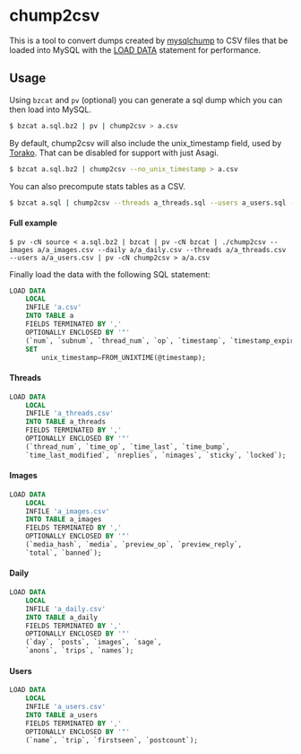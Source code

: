 # chump2csv

This is a tool to convert dumps created by [mysqlchump](https://github.com/bbepis/mysqlchump) to CSV files that be loaded into MySQL with the [LOAD DATA](https://dev.mysql.com/doc/refman/8.0/en/load-data.html) statement for performance.

## Usage

Using `bzcat` and `pv` (optional) you can generate a sql dump which you can then load into MySQL.

```sh
$ bzcat a.sql.bz2 | pv | chump2csv > a.csv
```

By default, chump2csv will also include the unix_timestamp field, used by [Torako](http://github.com/miyachan/torako). That can be disabled for support with just Asagi.

```sh
$ bzcat a.sql.bz2 | chump2csv --no_unix_timestamp > a.csv
```

You can also precompute stats tables as a CSV.

```sh
$ bzcat a.sql | chump2csv --threads a_threads.sql --users a_users.sql --images a_images.sql > a.csv
```

#### Full example

```
$ pv -cN source < a.sql.bz2 | bzcat | pv -cN bzcat | ./chump2csv --images a/a_images.csv --daily a/a_daily.csv --threads a/a_threads.csv --users a/a_users.csv | pv -cN chump2csv > a/a.csv
```

Finally load the data with the following SQL statement:

```sql
LOAD DATA
    LOCAL
    INFILE 'a.csv'
    INTO TABLE a
    FIELDS TERMINATED BY ','
    OPTIONALLY ENCLOSED BY '"'
    (`num`, `subnum`, `thread_num`, `op`, `timestamp`, `timestamp_expired`, `preview_orig`, `preview_w`, `preview_h`, `media_filename`, `media_w`, `media_h`, `media_size`, `media_hash`, `media_orig`, `spoiler`, `deleted`, `capcode`, `email`, `name`, `trip`, `title`, `comment`, `sticky`, `locked`, `poster_hash`, `poster_country`, `exif`, @timestamp)
    SET
        unix_timestamp=FROM_UNIXTIME(@timestamp);
```

#### Threads

```sql
LOAD DATA
    LOCAL
    INFILE 'a_threads.csv'
    INTO TABLE a_threads
    FIELDS TERMINATED BY ','
    OPTIONALLY ENCLOSED BY '"'
    (`thread_num`, `time_op`, `time_last`, `time_bump`,
    `time_last_modified`, `nreplies`, `nimages`, `sticky`, `locked`);
```

#### Images

```sql
LOAD DATA
    LOCAL
    INFILE 'a_images.csv'
    INTO TABLE a_images
    FIELDS TERMINATED BY ','
    OPTIONALLY ENCLOSED BY '"'
    (`media_hash`, `media`, `preview_op`, `preview_reply`,
    `total`, `banned`);
```

#### Daily

```sql
LOAD DATA
    LOCAL
    INFILE 'a_daily.csv'
    INTO TABLE a_daily
    FIELDS TERMINATED BY ','
    OPTIONALLY ENCLOSED BY '"'
    (`day`, `posts`, `images`, `sage`,
    `anons`, `trips`, `names`);
```

#### Users

```sql
LOAD DATA
    LOCAL
    INFILE 'a_users.csv'
    INTO TABLE a_users
    FIELDS TERMINATED BY ','
    OPTIONALLY ENCLOSED BY '"'
    (`name`, `trip`, `firstseen`, `postcount`);
```